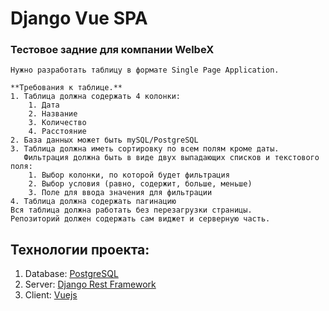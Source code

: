 # Django Vue SPA 
### Тестовое задние для компании WelbeX

```
Нужно разработать таблицу в формате Single Page Application.

**Требования к таблице.**
1. Таблица должна содержать 4 колонки:
    1. Дата
    2. Название
    3. Количество
    4. Расстояние
2. База данных может быть mySQL/PostgreSQL
3. Таблица должна иметь сортировку по всем полям кроме даты.
   Фильтрация должна быть в виде двух выпадающих списков и текстового поля:
    1. Выбор колонки, по которой будет фильтрация
    2. Выбор условия (равно, содержит, больше, меньше)
    3. Поле для ввода значения для фильтрации
4. Таблица должна содержать пагинацию
Вся таблица должна работать без перезагрузки страницы.
Репозиторий должен содержать сам виджет и серверную часть.
```

## Технологии проекта:

1. Database: [PostgreSQL](https://www.postgresql.org/)
2. Server: [Django Rest Framework](https://www.django-rest-framework.org/)
3. Client: [Vuejs](https://ru.vuejs.org/v2/guide/)
